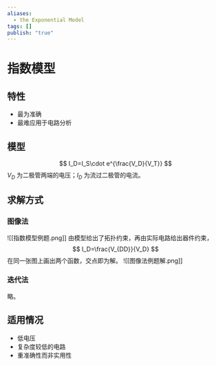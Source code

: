 ```yaml
---
aliases:
  - the Exponential Model
tags: []
publish: "true"
---
```


# 指数模型
## 特性
- 最为准确
- 最难应用于电路分析

## 模型
$$
I_D=I_S\cdot e^{\frac{V_D}{V_T}}
$$
$V_D$ 为二极管两端的电压；$I_D$ 为流过二极管的电流。

## 求解方式
### 图像法
![[指数模型例题.png]]
由模型给出了拓扑约束，再由实际电路给出器件约束，
$$
I_D=\frac{V_{DD}}{V_D}
$$
在同一张图上画出两个函数，交点即为解。
![[图像法例题解.png]]

### 迭代法
略。

## 适用情况
- 低电压
- 复杂度较低的电路
- 重准确性而非实用性
